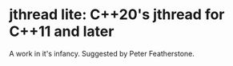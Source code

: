 # jthread lite: C++20's jthread for C++11 and later

A work in it's infancy. Suggested by Peter Featherstone.
